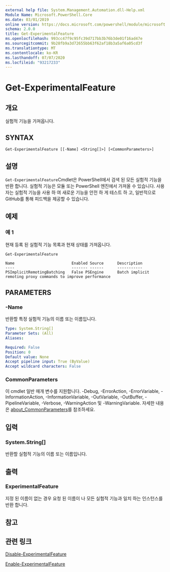 ```yaml
---
external help file: System.Management.Automation.dll-Help.xml
Module Name: Microsoft.PowerShell.Core
ms.date: 03/01/2019
online version: https://docs.microsoft.com/powershell/module/microsoft.powershell.core/get-experimentalfeature?view=powershell-6&WT.mc_id=ps-gethelp
schema: 2.0.0
title: Get-ExperimentalFeature
ms.openlocfilehash: 993cc47f9c95fc39d717bb3b76b3de01f16ad47e
ms.sourcegitcommit: 9b28fb9a3d72655bb63f62af18b3a5af6a05cd3f
ms.translationtype: MT
ms.contentlocale: ko-KR
ms.lasthandoff: 07/07/2020
ms.locfileid: "93217233"
---
```

# Get-ExperimentalFeature

## 개요
실험적 기능을 가져옵니다.

## SYNTAX

```
Get-ExperimentalFeature [[-Name] <String[]>] [<CommonParameters>]
```

## 설명

`Get-ExperimentalFeature`Cmdlet은 PowerShell에서 검색 된 모든 실험적 기능을 반환 합니다.
실험적 기능은 모듈 또는 PowerShell 엔진에서 가져올 수 있습니다. 사용자는 실험적 기능을 사용 하 여 새로운 기능을 안전 하 게 테스트 하 고, 일반적으로 GitHub를 통해 피드백을 제공할 수 있습니다.

## 예제

### 예 1

현재 등록 된 실험적 기능 목록과 현재 상태를 가져옵니다.

```powershell
Get-ExperimentalFeature
```

```Output
Name                         Enabled Source      Description
----                         ------- ------      -----------
PSImplicitRemotingBatching   False PSEngine      Batch implicit remoting proxy commands to improve performance
```

## PARAMETERS

### -Name

반환할 특정 실험적 기능의 이름 또는 이름입니다.

```yaml
Type: System.String[]
Parameter Sets: (All)
Aliases:

Required: False
Position: 0
Default value: None
Accept pipeline input: True (ByValue)
Accept wildcard characters: False
```

### CommonParameters

이 cmdlet 일반 매개 변수를 지원합니다. -Debug, -ErrorAction, -ErrorVariable, -InformationAction, -InformationVariable, -OutVariable, -OutBuffer, -PipelineVariable, -Verbose, -WarningAction 및 -WarningVariable. 자세한 내용은 [about_CommonParameters](https://go.microsoft.com/fwlink/?LinkID=113216)를 참조하세요.

## 입력

### System.String[]

반환할 실험적 기능의 이름 또는 이름입니다.

## 출력

### ExperimentalFeature

지정 된 이름이 없는 경우 요청 된 이름이 나 모든 실험적 기능과 일치 하는 인스턴스를 반환 합니다.

## 참고

## 관련 링크

[Disable-ExperimentalFeature](Disable-ExperimentalFeature.md)

[Enable-ExperimentalFeature](Enable-ExperimentalFeature.md)
